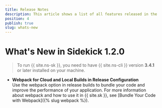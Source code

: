 ```yaml
---
title: Release Notes
description: This article shows a list of all features released in the latest version of Sidekick.
position: 4
publish: true
slug: whats-new
---
```


# What's New in Sidekick 1.2.0

> To run {{ site.ns-sk }}, you need to have {{ site.ns-cli }} version **3.4.1** or later installed on your machine. 

* **Webpack for Cloud and Local Builds in Release Configuration**<br/>
Use the webpack option in release builds to bundle your code and improve the performance of your application. For more information about webpack and how to use it in {{ site.sk }}, see [Bundle Your Code with Webpack]({% slug webpack %}).




	
